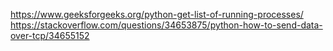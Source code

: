 https://www.geeksforgeeks.org/python-get-list-of-running-processes/
https://stackoverflow.com/questions/34653875/python-how-to-send-data-over-tcp/34655152

